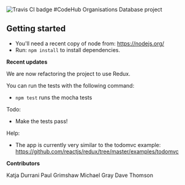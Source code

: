 ![Travis CI badge](https://travis-ci.org/CodeHubOrg/organisations-database.svg?branch=redux)
#CodeHub Organisations Database project

## Getting started

* You'll need a recent copy of node from: https://nodejs.org/
* Run: `npm install` to install dependencies.

**Recent updates**

We are now refactoring the project to use Redux.

You can run the tests with the following command: 
* `npm test` runs the mocha tests

Todo:
- Make the tests pass!

Help:
- The app is currently very similar to the todomvc example: https://github.com/reactjs/redux/tree/master/examples/todomvc

**Contributors**

Katja Durrani
Paul Grimshaw
Michael Gray
Dave Thomson
